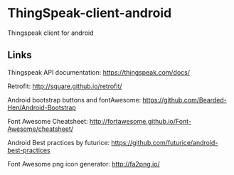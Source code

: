 # ThingSpeak-client-android
Thingspeak client for android

## Links

Thingspeak API documentation:
https://thingspeak.com/docs/

Retrofit:
http://square.github.io/retrofit/

Android bootstrap buttons and fontAwesome:
https://github.com/Bearded-Hen/Android-Bootstrap

Font Awesome Cheatsheet:
http://fortawesome.github.io/Font-Awesome/cheatsheet/

Android Best practices by futurice:
https://github.com/futurice/android-best-practices

Font Awesome png icon generator:
http://fa2png.io/
